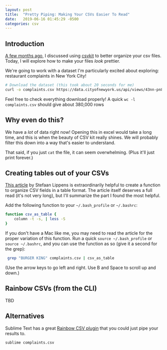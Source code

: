 ```yaml
---
layout: post
title:  "Pretty Piping: Making Your CSVs Easier To Read"
date:   2019-06-16 01:45:29 -0500
categories: csv
---
```


## Introduction

[A few months ago](/csvkit), I discussed using [csvkit](https://csvkit.readthedocs.io/en/1.0.3/) to better organize your csv files. Today, I will explore how to make your files _look_ prettier.

We're going to work with a dataset I'm particularly excited about exploring: restaurant complaints in New York City!

```bash
# Download the dataset (this took about 20 seconds for me)
curl -o complaints.csv https://data.cityofnewyork.us/api/views/43nn-pn8j/rows.csv
```

Feel free to check everything download properly! A quick `wc -l complaints.csv` should give about 380,000 rows

## Why even do this?

We have a _lot_ of data right now! Opening this in excel would take a long time, and this is when the beauty of CSV kit really shines. We will probably filter this down into a way that's easier to understand.

That said, if you just `cat` the file, it can seem overwhelming. (Plus it'll just print forever.)

## Creating tables out of your CSVs

[This article](https://www.stefaanlippens.net/pretty-csv.html) by Stefaan Lippens is extraordinarily helpful to create a function to organize CSV fields in a table format. The article itself deserves a full read (it's not very long), but I'll summarize the part I found the most helpful.

Add the following function to your `~/.bash_profile` or `~/.bashrc`:

```bash
function csv_as_table {
    column -t -s, | less -S
}
```

 If you don't have a Mac like me, you may need to read the article for the proper variation of this function. Run a quick `source ~/.bash_profile` or `source ~/.bashrc`, and you can use the function as so (give it a second for the grep):

```bash
 grep "BURGER KING" complaints.csv | csv_as_table
 ```

(Use the arrow keys to go left and right. Use B and Space to scroll up and down.)

## Rainbow CSVs (from the CLI)

TBD

## Alternatives

Sublime Text has a great [Rainbow CSV plugin](https://github.com/mechatroner/sublime_rainbow_csv) that you could just pipe your results to.

```bash
sublime complaints.csv
```
